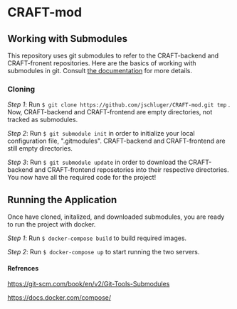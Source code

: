 # CRAFT-mod

## Working with Submodules
This repository uses git submodules to refer to the CRAFT-backend and CRAFT-fronent repositories. Here are the basics of working with submodules in git. Consult [the documentation](https://git-scm.com/book/en/v2/Git-Tools-Submodules) for more details. 

### Cloning
*Step 1*: Run `$ git clone https://github.com/jschluger/CRAFT-mod.git tmp`
. Now, CRAFT-backend and CRAFT-frontend are empty directories, not tracked as submodules.

*Step 2*: Run `$ git submodule init` 
in order to initialize your local configuration file, ".gitmodules". CRAFT-backend and CRAFT-frontend are still empty directories.

*Step 3*: Run `$ git submodule update` 
in order to download the CRAFT-backend and CRAFT-frontend reposetories into their respective directories. You now have all the required code for the project!

## Running the Application
Once have cloned, initalized, and downloaded submodules, you are ready to run the project with docker.

*Step 1*: Run `$ docker-compose build` to build required images.

*Step 2*: Run `$ docker-compose up` to start running the two servers. 



#### Refrences
https://git-scm.com/book/en/v2/Git-Tools-Submodules

https://docs.docker.com/compose/
